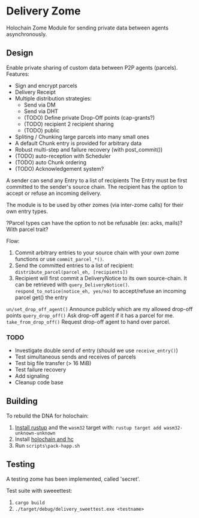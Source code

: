# Delivery Zome

Holochain Zome Module for sending private data between agents asynchronously.


## Design

Enable private sharing of custom data between P2P agents (parcels).
Features:
 - Sign and encrypt parcels
 - Delivery Receipt
 - Multiple distribution strategies:
   - Send via DM
   - Send via DHT
   - (TODO) Define private Drop-Off points (cap-grants?)
   - (TODO) recipient 2 recipient sharing
   - (TODO) public
 - Spliting / Chunking large parcels into many small ones
 - A default Chunk entry is provided for arbitrary data
 - Robust multi-step and failure recovery (with post_commit())
 - (TODO) auto-reception with Scheduler
 - (TODO) auto Chunk ordering
 - (TODO) Acknowledgement system?


A sender can send any Entry to a list of recipients
The Entry must be first committed to the sender's source chain.
The recipient has the option to accept or refuse an incoming delivery.

The module is to be used by other zomes (via inter-zome calls) for their own entry types.

?Parcel types can have the option to not be refusable (ex: acks, mails)? With parcel trait?

Flow:

1. Commit arbitrary entries to your source chain with your own zome functions or use `commit_parcel_*()`.
2. Send the committed entries to a list of recipient: `distribute_parcel(parcel_eh, [recipients])` 
3. Recipient will first commit a DeliveryNotice to its own source-chain. It can be retrieved with `query_DeliveryNotice()`.
`respond_to_notice(notice_eh, yes/no)` to accept/refuse an incoming parcel
get() the entry

`un/set_drop_off_agent()` Announce publicly which are my allowed drop-off points
`query_drop_off()` Ask drop-off agent if it has a parcel for me.
`take_from_drop_off()` Request drop-off agent to hand over parcel.

### TODO

- Investigate double send of entry (should we use `receive_entry()`)
- Test simultaneous sends and receives of parcels
- Test big file transfer (> 16 MiB)
- Test failure recovery
- Add signaling
- Cleanup code base

## Building

To rebuild the DNA for holochain:
1. [Install rustup](https://rustup.rs/) and the `wasm32` target with: ``rustup target add wasm32-unknown-unknown``
1. Install [holochain and hc](https://github.com/holochain/holochain)
1. Run ``scripts\pack-happ.sh``


## Testing

A testing zome has been implemented, called 'secret'.

Test suite with sweeettest:
1. `cargo build`
2. `./target/debug/delivery_sweettest.exe <testname>`